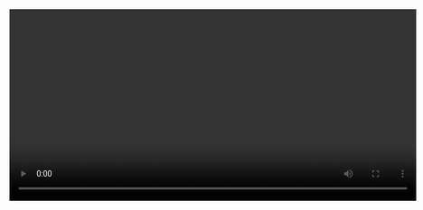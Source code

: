 <html lang="en">
  <head>
    <meta charset="utf-8">
  </head>
  <body>
<source src=https://github.com/HskahnooshGaming/HopeQuestSagaVideo/raw/refs/heads/main/HopeQuestIntroVideo%20(3).mp4">
<video width="720" height="340" controls loop="" autoplay="">
</video>
      </body>
</html>
